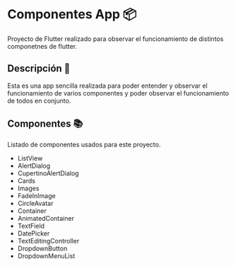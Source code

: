 # Componentes App 📦
Proyecto de Flutter realizado para observar el funcionamiento de distintos componetnes de flutter.

## Descripción 📮
Esta es una app sencilla realizada para poder entender y observar el funcionamiento de varios componentes y poder observar el funcionamiento de todos en conjunto.

## Componentes 📚
Listado de componentes usados para este proyecto.
- ListView
- AlertDialog
- CupertinoAlertDialog
- Cards
- Images
- FadeInImage
- CircleAvatar
- Container
- AnimatedContainer
- TextField
- DatePicker
- TextEditingController
- DropdownButton
- DropdownMenuList